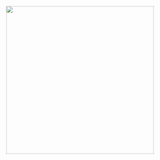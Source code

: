 <p align="center">
  <img src="[![83e017b0afb892a54fb4ee20468b96aa.jpg](https://i.postimg.cc/yYJprvRg/83e017b0afb892a54fb4ee20468b96aa.jpg)](https://postimg.cc/mtsSP38B)" width="400">
</p>